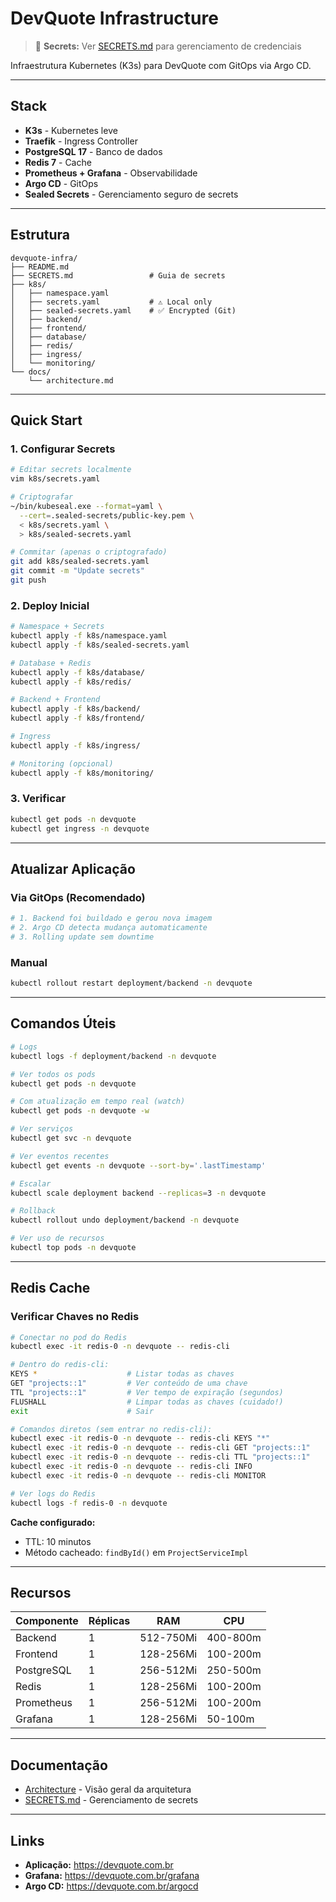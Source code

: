 # DevQuote Infrastructure

> 🔐 **Secrets:** Ver [SECRETS.md](./SECRETS.md) para gerenciamento de credenciais

Infraestrutura Kubernetes (K3s) para DevQuote com GitOps via Argo CD.

---

## Stack

- **K3s** - Kubernetes leve
- **Traefik** - Ingress Controller
- **PostgreSQL 17** - Banco de dados
- **Redis 7** - Cache
- **Prometheus + Grafana** - Observabilidade
- **Argo CD** - GitOps
- **Sealed Secrets** - Gerenciamento seguro de secrets

---

## Estrutura

```
devquote-infra/
├── README.md
├── SECRETS.md                 # Guia de secrets
├── k8s/
│   ├── namespace.yaml
│   ├── secrets.yaml           # ⚠️ Local only
│   ├── sealed-secrets.yaml    # ✅ Encrypted (Git)
│   ├── backend/
│   ├── frontend/
│   ├── database/
│   ├── redis/
│   ├── ingress/
│   └── monitoring/
└── docs/
    └── architecture.md
```

---

## Quick Start

### 1. Configurar Secrets

```bash
# Editar secrets localmente
vim k8s/secrets.yaml

# Criptografar
~/bin/kubeseal.exe --format=yaml \
  --cert=.sealed-secrets/public-key.pem \
  < k8s/secrets.yaml \
  > k8s/sealed-secrets.yaml

# Commitar (apenas o criptografado)
git add k8s/sealed-secrets.yaml
git commit -m "Update secrets"
git push
```

### 2. Deploy Inicial

```bash
# Namespace + Secrets
kubectl apply -f k8s/namespace.yaml
kubectl apply -f k8s/sealed-secrets.yaml

# Database + Redis
kubectl apply -f k8s/database/
kubectl apply -f k8s/redis/

# Backend + Frontend
kubectl apply -f k8s/backend/
kubectl apply -f k8s/frontend/

# Ingress
kubectl apply -f k8s/ingress/

# Monitoring (opcional)
kubectl apply -f k8s/monitoring/
```

### 3. Verificar

```bash
kubectl get pods -n devquote
kubectl get ingress -n devquote
```

---

## Atualizar Aplicação

### Via GitOps (Recomendado)

```bash
# 1. Backend foi buildado e gerou nova imagem
# 2. Argo CD detecta mudança automaticamente
# 3. Rolling update sem downtime
```

### Manual

```bash
kubectl rollout restart deployment/backend -n devquote
```

---

## Comandos Úteis

```bash
# Logs
kubectl logs -f deployment/backend -n devquote

# Ver todos os pods
kubectl get pods -n devquote

# Com atualização em tempo real (watch)
kubectl get pods -n devquote -w

# Ver serviços
kubectl get svc -n devquote

# Ver eventos recentes
kubectl get events -n devquote --sort-by='.lastTimestamp'

# Escalar
kubectl scale deployment backend --replicas=3 -n devquote

# Rollback
kubectl rollout undo deployment/backend -n devquote

# Ver uso de recursos
kubectl top pods -n devquote
```

---

## Redis Cache

### Verificar Chaves no Redis

```bash
# Conectar no pod do Redis
kubectl exec -it redis-0 -n devquote -- redis-cli

# Dentro do redis-cli:
KEYS *                    # Listar todas as chaves
GET "projects::1"         # Ver conteúdo de uma chave
TTL "projects::1"         # Ver tempo de expiração (segundos)
FLUSHALL                  # Limpar todas as chaves (cuidado!)
exit                      # Sair

# Comandos diretos (sem entrar no redis-cli):
kubectl exec -it redis-0 -n devquote -- redis-cli KEYS "*"
kubectl exec -it redis-0 -n devquote -- redis-cli GET "projects::1"
kubectl exec -it redis-0 -n devquote -- redis-cli TTL "projects::1"
kubectl exec -it redis-0 -n devquote -- redis-cli INFO
kubectl exec -it redis-0 -n devquote -- redis-cli MONITOR

# Ver logs do Redis
kubectl logs -f redis-0 -n devquote
```

**Cache configurado:**
- TTL: 10 minutos
- Método cacheado: `findById()` em `ProjectServiceImpl`

---

## Recursos

| Componente | Réplicas | RAM | CPU |
|------------|----------|-----|-----|
| Backend | 1 | 512-750Mi | 400-800m |
| Frontend | 1 | 128-256Mi | 100-200m |
| PostgreSQL | 1 | 256-512Mi | 250-500m |
| Redis | 1 | 128-256Mi | 100-200m |
| Prometheus | 1 | 256-512Mi | 100-200m |
| Grafana | 1 | 128-256Mi | 50-100m |

---

## Documentação

- [Architecture](architecture.md) - Visão geral da arquitetura
- [SECRETS.md](./SECRETS.md) - Gerenciamento de secrets

---

## Links

- **Aplicação:** https://devquote.com.br
- **Grafana:** https://devquote.com.br/grafana
- **Argo CD:** https://devquote.com.br/argocd
